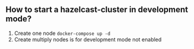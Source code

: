 ## How to start a hazelcast-cluster in development mode?
1. Create one node `docker-compose up -d`
2. Create multiply nodes is for development mode not enabled